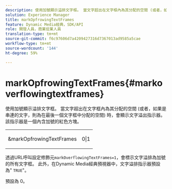 ```yaml
---
description: 使用加號顯示溢排文字框。 當文字超出在文字框內為其分配的空間 (或者，如果是串連的文字，則為在最後一個文字框中分配的空間) 時，會顯示文字溢出指示器。該指示器是一個內含加號的紅色方塊。
solution: Experience Manager
title: markOpfrowingTextFrames
feature: Dynamic Media經典，SDK/API
role: 開發人員，商業從業人員
translation-type: tm+mt
source-git-commit: f6c97606d7a4209427316d7367013ad9585a5cae
workflow-type: tm+mt
source-wordcount: '144'
ht-degree: 59%

---
```



# markOpfrowingTextFrames{#markoverflowingtextframes}

使用加號顯示溢排文字框。 當文字超出在文字框內為其分配的空間 (或者，如果是串連的文字，則為在最後一個文字框中分配的空間) 時，會顯示文字溢出指示器。該指示器是一個內含加號的紅色方塊。

<table id="simpletable_F17FD29EB52043BF9000923ED5195A26"> 
 <tr class="strow"> 
  <td class="stentry"> <p><span class="codeph"> &amp;markOpfrowingTextFrames</span> </p> </td> 
  <td class="stentry"> <p>0|1 </p></td> 
 </tr> 
</table>

透過URL呼叫設定修飾元`markOverflowingTextFrames=1`，會標示文字溢排為加號的所有文字框。 此外，在Dynamic Media經典預視器中，文字溢排指示器預設為&quot; `TRUE`&quot;。

預設為 0。
